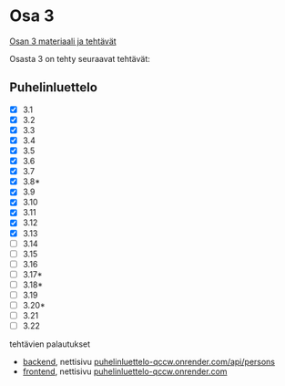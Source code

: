 # Osa 3

[Osan 3 materiaali ja tehtävät](https://fullstackopen.com/osa3)

Osasta 3 on tehty seuraavat tehtävät:

## Puhelinluettelo

- [x] 3.1
- [x] 3.2
- [x] 3.3
- [x] 3.4
- [x] 3.5
- [x] 3.6
- [x] 3.7
- [x] 3.8*
- [x] 3.9
- [x] 3.10
- [x] 3.11
- [x] 3.12
- [x] 3.13
- [ ] 3.14
- [ ] 3.15
- [ ] 3.16
- [ ] 3.17*
- [ ] 3.18*
- [ ] 3.19
- [ ] 3.20*
- [ ] 3.21
- [ ] 3.22

tehtävien palautukset

- [backend](puhelinluettelo-backend/), nettisivu [puhelinluettelo-qccw.onrender.com/api/persons](https://puhelinluettelo-qccw.onrender.com/api/persons)
- [frontend](puhelinluettelo-frontend), nettisivu [puhelinluettelo-qccw.onrender.com](https://puhelinluettelo-qccw.onrender.com/)

